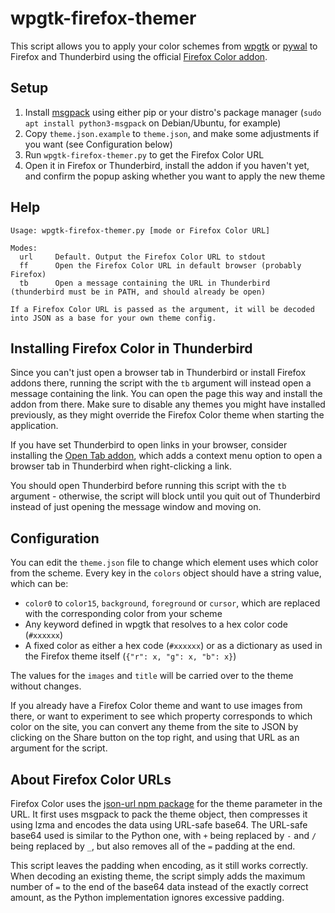 # wpgtk-firefox-themer

This script allows you to apply your color schemes from [wpgtk](https://github.com/deviantfero/wpgtk) or [pywal](https://github.com/dylanaraps/pywal) to Firefox and Thunderbird using the official [Firefox Color addon](https://addons.mozilla.org/en-GB/firefox/addon/firefox-color/).

## Setup

1. Install [msgpack](https://pypi.org/project/msgpack/) using either pip or your distro's package manager (`sudo apt install python3-msgpack` on Debian/Ubuntu, for example)
2. Copy `theme.json.example` to `theme.json`, and make some adjustments if you want (see Configuration below)
3. Run `wpgtk-firefox-themer.py` to get the Firefox Color URL
4. Open it in Firefox or Thunderbird, install the addon if you haven't yet, and confirm the popup asking whether you want to apply the new theme

## Help

    Usage: wpgtk-firefox-themer.py [mode or Firefox Color URL]

    Modes:
      url     Default. Output the Firefox Color URL to stdout
      ff      Open the Firefox Color URL in default browser (probably Firefox)
      tb      Open a message containing the URL in Thunderbird (thunderbird must be in PATH, and should already be open)

    If a Firefox Color URL is passed as the argument, it will be decoded into JSON as a base for your own theme config.

## Installing Firefox Color in Thunderbird

Since you can't just open a browser tab in Thunderbird or install Firefox addons there, running the script with the `tb` argument will instead open a message containing the link. You can open the page this way and install the addon from there. Make sure to disable any themes you might have installed previously, as they might override the Firefox Color theme when starting the application.

If you have set Thunderbird to open links in your browser, consider installing the [Open Tab addon](https://addons.thunderbird.net/en-US/thunderbird/addon/open-tab/), which adds a context menu option to open a browser tab in Thunderbird when right-clicking a link.

You should open Thunderbird before running this script with the `tb` argument - otherwise, the script will block until you quit out of Thunderbird instead of just opening the message window and moving on.

## Configuration

You can edit the `theme.json` file to change which element uses which color from the scheme. Every key in the `colors` object should have a string value, which can be:
- `color0` to `color15`, `background`, `foreground` or `cursor`, which are replaced with the corresponding color from your scheme
- Any keyword defined in wpgtk that resolves to a hex color code (`#xxxxxx`)
- A fixed color as either a hex code (`#xxxxxx`) or as a dictionary as used in the Firefox theme itself (`{"r": x, "g": x, "b": x}`)

The values for the `images` and `title` will be carried over to the theme without changes.

If you already have a Firefox Color theme and want to use images from there, or want to experiment to see which property corresponds to which color on the site, you can convert any theme from the site to JSON by clicking on the Share button on the top right, and using that URL as an argument for the script.

## About Firefox Color URLs

Firefox Color uses the [json-url npm package](https://www.npmjs.com/package/json-url) for the theme parameter in the URL. It first uses msgpack to pack the theme object, then compresses it using lzma and encodes the data using URL-safe base64. The URL-safe base64 used is similar to the Python one, with `+` being replaced by `-` and `/` being replaced by `_`, but also removes all of the `=` padding at the end.

This script leaves the padding when encoding, as it still works correctly. When decoding an existing theme, the script simply adds the maximum number of `=` to the end of the base64 data instead of the exactly correct amount, as the Python implementation ignores excessive padding.

